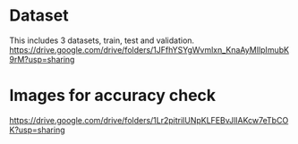 # Dataset
This includes 3 datasets, train, test and validation.
https://drive.google.com/drive/folders/1JFfhYSYgWvmlxn_KnaAyMIlpImubK9rM?usp=sharing

# Images for accuracy check
https://drive.google.com/drive/folders/1Lr2pitrilUNpKLFEBvJlIAKcw7eTbCOK?usp=sharing
